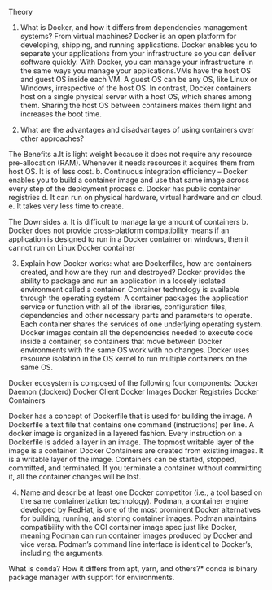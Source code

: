 Theory
1. What is Docker, and how it differs from dependencies management systems? From virtual machines? Docker is an open platform for developing, shipping, and running applications. Docker enables you to separate your applications from your infrastructure so you can deliver software quickly. With Docker, you can manage your infrastructure in the same ways you manage your applications.VMs have the host OS and guest OS inside each VM. A guest OS can be any OS, like Linux or Windows, irrespective of the host OS. In contrast, Docker containers host on a single physical server with a host OS, which shares among them. Sharing the host OS between containers makes them light and increases the boot time.

2. What are the advantages and disadvantages of using containers over other approaches?

The Benefits
a.It is light weight because it does not require any resource pre-allocation (RAM). Whenever it needs resources it acquires them from host OS. It is of less cost. b. Continuous integration efficiency – Docker enables you to build a container image and use that same image across every step of the deployment process c. Docker has public container registries d. It can run on physical hardware, virtual hardware and on cloud. e. It takes very less time to create.

The Downsides
a. It is difficult to manage large amount of containers b. Docker does not provide cross-platform compatibility means if an application is designed to run in a Docker container on windows, then it cannot run on Linux Docker container

3. Explain how Docker works: what are Dockerfiles, how are containers created, and how are they run and destroyed? Docker provides the ability to package and run an application in a loosely isolated environment called a container. Container technology is available through the operating system: A container packages the application service or function with all of the libraries, configuration files, dependencies and other necessary parts and parameters to operate. Each container shares the services of one underlying operating system. Docker images contain all the dependencies needed to execute code inside a container, so containers that move between Docker environments with the same OS work with no changes. Docker uses resource isolation in the OS kernel to run multiple containers on the same OS.

Docker ecosystem is composed of the following four components: Docker Daemon (dockerd) Docker Client Docker Images Docker Registries Docker Containers

Docker has a concept of Dockerfile that is used for building the image. A Dockerfile a text file that contains one command (instructions) per line. A docker image is organized in a layered fashion. Every instruction on a Dockerfile is added a layer in an image. The topmost writable layer of the image is a container. Docker Containers are created from existing images. It is a writable layer of the image. Containers can be started, stopped, committed, and terminated. If you terminate a container without committing it, all the container changes will be lost.

4. Name and describe at least one Docker competitor (i.e., a tool based on the same containerization technology). Podman, a container engine developed by RedHat, is one of the most prominent Docker alternatives for building, running, and storing container images. Podman maintains compatibility with the OCI container image spec just like Docker, meaning Podman can run container images produced by Docker and vice versa. Podman’s command line interface is identical to Docker’s, including the arguments.

What is conda? How it differs from apt, yarn, and others?* conda is binary package manager with support for environments.
